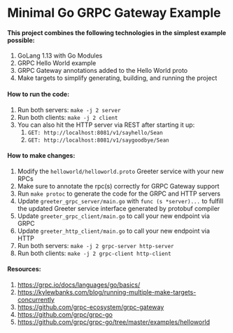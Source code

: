 # Minimal Go GRPC Gateway Example

#### This project combines the following technologies in the simplest example possible:

1. GoLang 1.13 with Go Modules
2. GRPC Hello World example
3. GRPC Gateway annotations added to the Hello World proto
4. Make targets to simplify generating, building, and running the project

#### How to run the code:
1. Run both servers: `make -j 2 server`
2. Run both clients: `make -j 2 client`
3. You can also hit the HTTP server via REST after starting it up:
    1. `GET: http://localhost:8081/v1/sayhello/Sean`
    2. `GET: http://localhost:8081/v1/saygoodbye/Sean`
    
#### How to make changes:
1. Modify the `helloworld/helloworld.proto` Greeter service with your new RPCs
2. Make sure to annotate the rpc(s) correctly for GRPC Gateway support
3. Run `make protoc` to generate the code for the GRPC and HTTP servers
4. Update `greeter_grpc_server/main.go` with `func (s *server)...` to fulfill the updated Greeter service interface generated by protobuf compiler
5. Update `greeter_grpc_client/main.go` to call your new endpoint via GRPC
6. Update `greeter_http_client/main.go` to call your new endpoint via HTTP
7. Run both servers: `make -j 2 grpc-server http-server`
8. Run both clients: `make -j 2 grpc-client http-client`

#### Resources:
1. https://grpc.io/docs/languages/go/basics/
2. https://kylewbanks.com/blog/running-multiple-make-targets-concurrently
3. https://github.com/grpc-ecosystem/grpc-gateway
4. https://github.com/grpc/grpc-go
5. https://github.com/grpc/grpc-go/tree/master/examples/helloworld